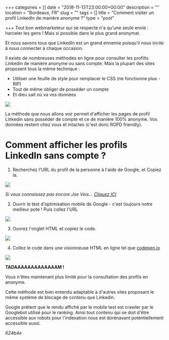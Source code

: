 +++
categories = []
date = "2018-11-13T23:00:00+00:00"
description = ""
location = "Bordeaux, FR"
slug = ""
tags = []
title = "Comment visiter un profil LinkedIn de manière anonyme ?"
type = "post"

+++
Tout bon webmarketeur qui se respecte n'a qu'une seule envie : harceler les gens ! Mais si possible dans le plus grand anonymat.

Et nous savons tous que LinkedIn est un grand ennemie puisqu'il nous incite à nous connecter à chaque occasion.

Il existe de nombreuses méthodes en ligne pour consulter les profilts Linkedin de manière anonyme ou sans compte. Mais la plupart des sites proposent tous la même technique :

* Utiliser une feuille de style pour remplacer le CSS (ne fonctionne plus - RIP)
* Tout de même obliger de posséder un compte
* Et dieu sait où va vos données 

![](/uploads/watching-you.gif)

La méthode que nous allons voir permet d'afficher les pages de profil Linkedin sans posséder de compte et ce de manière 100% anonyme. Vos données restent chez vous et intactes (c'est donc RGPD friendly).

# Comment afficher les profils LinkedIn sans compte ?

1. Recherchez l'URL du profil de la personne à l'aide de Google, et Copiez la.

![](/uploads/joeveix.PNG)

_Si vous connaissez pas encore Joe Veix..._ [_Cliquez ICI_](https://theoutline.com/post/5495/how-to-beat-linked-in-the-game)

2. Ouvrir le test d'optimisation mobile de Google - c'est toujours notre meilleur pote ! Puis collez l'URL

![](/uploads/test_opti_mobile.PNG)

3. Ouvrez l'onglet HTML et copiez le code.

![](/uploads/copy.png)

4. Collez le code dans une visionneuse HTML en ligne tel que [codepen.io]()

![](/uploads/linkedin_profile.PNG)

**TADAAAAAAAAAAAAAM !**

Vous n'êtes maintenant plus limité pour la consultation des profils en anonyme.

Cette méthode est bien entendu adaptable à d'autres sites proposant le même système de blocage de contenu que Linkedin.

Google prêtent que le rendu affiché par le mobile test est crawler par le Googlebot utilisé pour le ranking. Ainsi tout contenu qui se doit d'être accessible aux robots pour l'indexation nous est dorénavant potentiellement accessible aussi.

_624b4e_